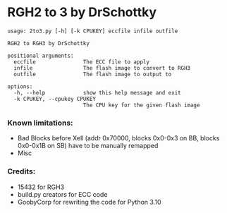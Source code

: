 # RGH2 to 3 by DrSchottky

```
usage: 2to3.py [-h] [-k CPUKEY] eccfile infile outfile

RGH2 to RGH3 by DrSchottky

positional arguments:
  eccfile               The ECC file to apply
  infile                The flash image to convert to RGH3
  outfile               The flash image to output to

options:
  -h, --help            show this help message and exit
  -k CPUKEY, --cpukey CPUKEY
                        The CPU key for the given flash image
```

### Known limitations:
- Bad Blocks before Xell (addr 0x70000, blocks 0x0-0x3 on BB, blocks 0x0-0x1B on SB) have to be manually remapped
- Misc


### Credits:
- 15432 for RGH3
- build.py creators for ECC code
- GoobyCorp for rewriting the code for Python 3.10
